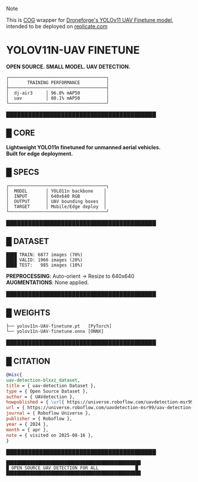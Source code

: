 > [!NOTE]
> This is [COG](https://cog.run) wrapper for [Droneforge's YOLOv11 UAV Finetune model](https://github.com/droneforge/yolov11n-UAV-finetune), intended to be deployed on [replicate.com](https://replicate.com)

# YOLOV11N-UAV FINETUNE

**OPEN SOURCE. SMALL MODEL. UAV DETECTION.**

```
┌─────────────────────────────────────┐
│       TRAINING PERFORMANCE          │
├─────────────────────────────────────┤
│  dj-air3     │ 96.8% mAP50          │
│  uav         │ 80.1% mAP50          │
└─────────────────────────────────────┘
```

█████████████████████████████████████████

## █ CORE

**Lightweight YOLO11n finetuned for unmanned aerial vehicles.**  
**Built for edge deployment.**

## █ SPECS

```
┌─────────────────────────────────────┐
│  MODEL       │ YOLO11n backbone    │
│  INPUT       │ 640x640 RGB         │
│  OUTPUT      │ UAV bounding boxes  │
│  TARGET      │ Mobile/Edge deploy  │
└─────────────────────────────────────┘
```

█████████████████████████████████████████

## █ DATASET

```
████ TRAIN: 6877 images (70%)
████ VALID: 1966 images (20%)
████ TEST:   985 images (10%)
```

**PREPROCESSING**: Auto-orient → Resize to 640x640  
**AUGMENTATIONS**: None applied.

█████████████████████████████████████████

## █ WEIGHTS

```
├── yolov11n-UAV-finetune.pt   [PyTorch]
└── yolov11n-UAV-finetune.onnx [ONNX]
```

█████████████████████████████████████████

## █ CITATION

```bibtex
@misc{
uav-detection-blxxz_dataset,
title = { uav-detection Dataset },
type = { Open Source Dataset },
author = { UAVdetection },
howpublished = { \url{ https://universe.roboflow.com/uavdetection-msr99/uav-detection-blxxz } },
url = { https://universe.roboflow.com/uavdetection-msr99/uav-detection-blxxz },
journal = { Roboflow Universe },
publisher = { Roboflow },
year = { 2024 },
month = { apr },
note = { visited on 2025-08-16 },
}
```

█████████████████████████████████████████

```
███████████████████████████████████████████████████
█ OPEN SOURCE UAV DETECTION FOR ALL              █
███████████████████████████████████████████████████
```
